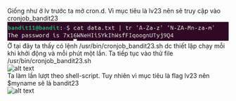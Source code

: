 Giống như ở lv trước ta mở cron.d. Vì mục tiêu là lv23 nên sẽ truy cập vào cronjob_bandit23\
![alt text](image.png)\
Ở tại đây ta thấy có lệnh /usr/bin/cronjob_bandit23.sh dc thiết lập chạy mỗi khi khởi động và mỗi phút một lần. Ta tiếp tục vào thử file /usr/bin/cronjob_bandit23.sh\
![alt text](image-1.png)\
Ta làm lần lượt theo shell-script. Tuy nhiên vì mục tiêu là flag lv23 nên $myname sẽ là bandit23   \
![alt text](image-2.png)